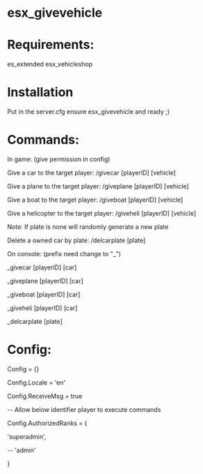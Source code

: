 # esx_givevehicle

# Requirements:
es_extended
esx_vehicleshop

# Installation
Put in the server.cfg
ensure esx_givevehicle 
and ready ;)

# Commands:
In game: (give permission in config)

Give a car to the target player: /givecar [playerID] [vehicle] <plate>

Give a plane to the target player: /giveplane [playerID] [vehicle] <plate>

Give a boat to the target player: /giveboat [playerID] [vehicle] <plate>

Give a helicopter to the target player: /giveheli [playerID] [vehicle] <plate>

Note: If plate is none will randomly generate a new plate

Delete a owned car by plate: /delcarplate [plate]

On console: (prefix need change to "_")

_givecar [playerID] [car] <plate>

_giveplane [playerID] [car] <plate>

_giveboat [playerID] [car] <plate>

_giveheli [playerID] [car] <plate>

_delcarplate [plate]

# Config:

Config = {}

Config.Locale = 'en'

Config.ReceiveMsg = true

-- Allow below identifier player to execute commands

Config.AuthorizedRanks = {

  'superadmin',
  
--  'admin'

}
